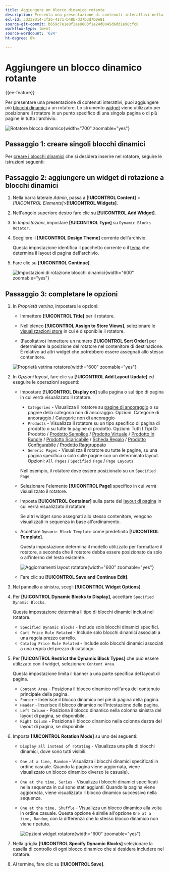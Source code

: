 ```yaml
---
title: Aggiungere un blocco dinamico rotante
description: Presenta una presentazione di contenuti interattivi nella vetrina aggiungendo più blocchi dinamici a un rotatore.
exl-id: 3d338014-cf26-4171-b48b-d37b3d7b0e81
source-git-commit: b659c7e1e8f2ae9883f1e24d8045d6dd1e90cfc0
workflow-type: tm+mt
source-wordcount: '624'
ht-degree: 0%

---
```


# Aggiungere un blocco dinamico rotante

{{ee-feature}}

Per presentare una presentazione di contenuti interattivi, puoi aggiungere più [blocchi dinamici](dynamic-blocks.md) a un rotatore. Lo strumento [widget](widgets.md) viene utilizzato per posizionare il rotatore in un punto specifico di una singola pagina o di più pagine in tutto l&#39;archivio.

![Rotatore blocco dinamico](./assets/widget-dynamic-block-rotator.png){width="700" zoomable="yes"}

## Passaggio 1: creare singoli blocchi dinamici

Per [creare i blocchi dinamici](dynamic-blocks.md) che si desidera inserire nel rotatore, seguire le istruzioni seguenti:

## Passaggio 2: aggiungere un widget di rotazione a blocchi dinamici

1. Nella barra laterale _Admin_, passa a **[!UICONTROL Content]** > _[!UICONTROL Elements]_>**[!UICONTROL Widgets]**.

1. Nell&#39;angolo superiore destro fare clic su **[!UICONTROL Add Widget]**.

1. In _Impostazioni_, impostare **[!UICONTROL Type]** su `Dynamic Blocks Rotator`.

1. Scegliere il **[!UICONTROL Design Theme]** corrente dell&#39;archivio.

   Questa impostazione identifica il pacchetto corrente o il [tema](themes.md) che determina il layout di pagina dell&#39;archivio.

1. Fare clic su **[!UICONTROL Continue]**.

   ![Impostazioni di rotazione blocchi dinamici](./assets/widget-dynamic-block-rotator-settings.png){width="600" zoomable="yes"}

## Passaggio 3: completare le opzioni

1. In _Proprietà vetrina_, impostare le opzioni:

   - Immettere **[!UICONTROL Title]** per il rotatore.

   - Nell&#39;elenco **[!UICONTROL Assign to Store Views]**, selezionare le [visualizzazioni store](../getting-started/websites-stores-views.md) in cui è disponibile il rotatore.

   - (Facoltativo) Immettere un numero **[!UICONTROL Sort Order]** per determinare la posizione del rotatore nel contenitore di destinazione. È relativo ad altri widget che potrebbero essere assegnati allo stesso contenitore.

   ![Proprietà vetrina rotatore](./assets/widget-dynamic-block-rotator-storefront-properties.png){width="600" zoomable="yes"}

1. In _Opzioni layout_, fare clic su **[!UICONTROL Add Layout Update]** ed eseguire le operazioni seguenti:

   - Impostare **[!UICONTROL Display on]** sulla pagina o sul tipo di pagina in cui verrà visualizzato il rotatore.

      - `Categories` - Visualizza il rotatore su [pagine di ancoraggio](../catalog/navigation-layered.md) o su pagine della categoria non di ancoraggio. Opzioni: Categorie di ancoraggio / Categorie non di ancoraggio
      - `Products` - Visualizza il rotatore su un tipo specifico di pagina di prodotto o su tutte le pagine di prodotto. Opzioni: Tutti I Tipi Di Prodotto / [Prodotto Semplice](../catalog/product-create-simple.md) / [Prodotto Virtuale](../catalog/product-create-virtual.md) / [Prodotto In Bundle](../catalog/product-create-bundle.md) / [Prodotto Scaricabile](../catalog/product-create-downloadable.md) / [Scheda Regalo](../catalog/product-gift-card-create.md) / [Prodotto Configurabile](../catalog/product-create-configurable.md) / [Prodotto Raggruppato](../catalog/product-create-grouped.md)
      - `Generic Pages` - Visualizza il rotatore su tutte le pagine, su una pagina specifica o solo sulle pagine con un determinato layout. Opzioni: `All Pages` / `Specified Page` / `Page Layouts`

     Nell&#39;esempio, il rotatore deve essere posizionato su un `Specified Page`.

   - Selezionare l&#39;elemento **[!UICONTROL Page]** specifico in cui verrà visualizzato il rotatore.

   - Imposta **[!UICONTROL Container]** sulla parte del [layout di pagina](page-layout.md#standard-page-layouts) in cui verrà visualizzato il rotatore.

     Se altri widget sono assegnati allo stesso contenitore, vengono visualizzati in sequenza in base all&#39;ordinamento.

   - Accettare `Dynamic Block Template` come predefinito **[!UICONTROL Template]**.

     Questa impostazione determina il modello utilizzato per formattare il rotatore, a seconda che il rotatore debba essere posizionato da solo o all&#39;interno del testo esistente.

     ![Aggiornamenti layout rotatore](./assets/widget-dynamic-block-rotator-layout-updates.png){width="600" zoomable="yes"}

   - Fare clic su **[!UICONTROL Save and Continue Edit]**.

1. Nel pannello a sinistra, scegli **[!UICONTROL Widget Options]**.

1. Per **[!UICONTROL Dynamic Blocks to Display]**, accettare `Specified Dynamic Blocks`.

   Questa impostazione determina il tipo di blocchi dinamici inclusi nel rotatore.

   - `Specified Dynamic Blocks` - Include solo blocchi dinamici specifici.
   - `Cart Price Rule Related` - Include solo blocchi dinamici associati a una regola prezzo carrello.
   - `Catalog Price Rule Related` - Include solo blocchi dinamici associati a una regola del prezzo di catalogo.

1. Per **[!UICONTROL Restrict the Dynamic Block Types]** che può essere utilizzato con il widget, selezionare `Content Area`.

   Questa impostazione limita il banner a una parte specifica del layout di pagina.

   - `Content Area` - Posiziona il blocco dinamico nell&#39;area del contenuto principale della pagina.
   - `Footer` - Inserisce il blocco dinamico nel piè di pagina della pagina.
   - `Header` - Inserisce il blocco dinamico nell&#39;intestazione della pagina.
   - `Left Column` - Posiziona il blocco dinamico nella colonna sinistra del layout di pagina, se disponibile.
   - `Right Column` - Posiziona il blocco dinamico nella colonna destra del layout di pagina, se disponibile.

1. Imposta **[!UICONTROL Rotation Mode]** su uno dei seguenti:

   - `Display all instead of rotating` - Visualizza una pila di blocchi dinamici, dove sono tutti visibili.
   - `One at a time, Random` - Visualizza i blocchi dinamici specificati in ordine casuale. Quando la pagina viene aggiornata, viene visualizzato un blocco dinamico diverso (e casuale).
   - `One at the time, Series` - Visualizza i blocchi dinamici specificati nella sequenza in cui sono stati aggiunti. Quando la pagina viene aggiornata, viene visualizzato il blocco dinamico successivo nella sequenza.
   - `One at the time, Shuffle` - Visualizza un blocco dinamico alla volta in ordine casuale. Questa opzione è simile all&#39;opzione `One at a time, Random`, con la differenza che lo stesso blocco dinamico non viene ripetuto.

     ![Opzioni widget rotatore](./assets/widget-dynamic-block-rotator-widget-options.png){width="600" zoomable="yes"}

1. Nella griglia **[!UICONTROL Specify Dynamic Blocks]** selezionare la casella di controllo di ogni blocco dinamico che si desidera includere nel rotatore.

1. Al termine, fare clic su **[!UICONTROL Save]**.
